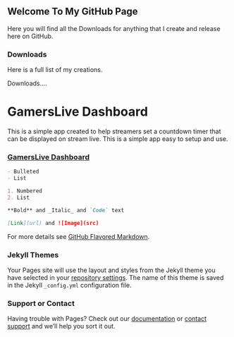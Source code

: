 ## Welcome To My GitHub Page

Here you will find all the Downloads for anything that I create and release here on GitHub. 

### Downloads
Here is a full list of my creations.

Downloads....

# **GamersLive Dashboard**
This is a simple app created to help streamers set a countdown timer that can be displayed on stream live. This is a simple app easy to setup and use.
### [GamersLive Dashboard](https://github.com/MadLad1Clip/GamersLive-Dashboard-App/releases)


```markdown
- Bulleted
- List

1. Numbered
2. List

**Bold** and _Italic_ and `Code` text

[Link](url) and ![Image](src)
```

For more details see [GitHub Flavored Markdown](https://guides.github.com/features/mastering-markdown/).

### Jekyll Themes

Your Pages site will use the layout and styles from the Jekyll theme you have selected in your [repository settings](https://github.com/MadLad1Clip/MadLad1Clip.github.io/settings). The name of this theme is saved in the Jekyll `_config.yml` configuration file.

### Support or Contact

Having trouble with Pages? Check out our [documentation](https://help.github.com/categories/github-pages-basics/) or [contact support](https://github.com/contact) and we’ll help you sort it out.
